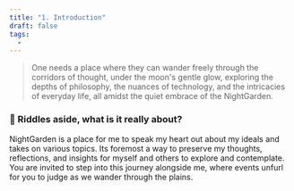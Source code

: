 ```yaml
---
title: "1. Introduction"
draft: false
tags:
  -
---
```


> One needs a place where they can wander freely through the corridors of thought, under the moon's gentle glow, exploring the depths of philosophy, the nuances of technology, and the intricacies of everyday life, all amidst the quiet embrace of the NightGarden. 

### 🌙 Riddles aside, what is it really about?

NightGarden is a place for me to speak my heart out about my ideals and takes on various topics. Its foremost a way to preserve my thoughts, reflections, and insights for myself and others to explore and contemplate. You are invited to step into this journey alongside me, where events unfurl for you to judge as we wander through the plains.